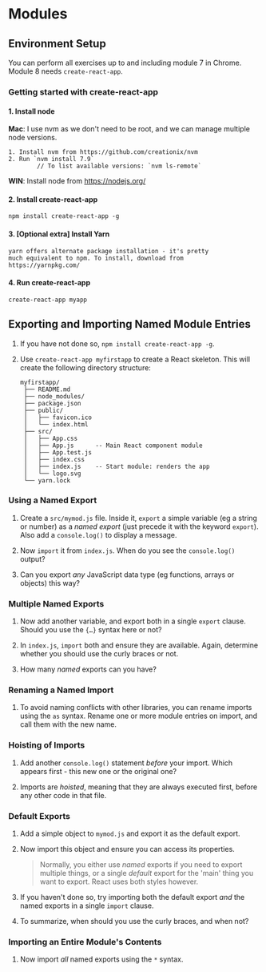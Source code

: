 # Modules

## Environment Setup

You can perform all exercises up to and including module 7 in Chrome.
Module 8 needs `create-react-app`.

### Getting started with create-react-app

#### 1. Install node

**Mac**: I use nvm as we don't need to be root, and we can manage multiple node versions.

	1. Install nvm from https://github.com/creationix/nvm
	2. Run `nvm install 7.9`
			// To list available versions: `nvm ls-remote`

**WIN**: Install node from https://nodejs.org/

#### 2. Install create-react-app

	npm install create-react-app -g

#### 3. [Optional extra] Install Yarn

	yarn offers alternate package installation - it's pretty
	much equivalent to npm. To install, download from
	https://yarnpkg.com/

#### 4. Run create-react-app

	create-react-app myapp


## Exporting and Importing Named Module Entries

1. If you have not done so, `npm install create-react-app -g`.

2. Use `create-react-app myfirstapp` to create a React skeleton. This will create
   the following directory structure:

       myfirstapp/
        ├── README.md
        ├── node_modules/
        ├── package.json
        ├── public/
        │   ├── favicon.ico
        │   └── index.html
        ├── src/
        │   ├── App.css
        │   ├── App.js      -- Main React component module
        │   ├── App.test.js
        │   ├── index.css
        │   ├── index.js    -- Start module: renders the app
        │   └── logo.svg
        └── yarn.lock


### Using a Named Export

1. Create a `src/mymod.js` file. Inside it, `export` a simple variable (eg a string or number) as a _named export_ (just precede it with the keyword `export`). Also add a `console.log()` to display a message.

2. Now `import` it from `index.js`. When do you see the `console.log()` output?

3. Can you export _any_ JavaScript data type (eg functions, arrays or objects) this way?

### Multiple Named Exports

1. Now add another variable, and export both in a single `export`
   clause. Should you use the `{…}` syntax here or not?

2. In `index.js`, `import` both and ensure they are available.
   Again, determine whether you should use the curly braces or not.

3. How many _named_ exports can you have?

### Renaming a Named Import

1. To avoid naming conflicts with other libraries, you can rename imports using the `as` syntax. Rename one or more module entries on import, and call them with the new name.

### Hoisting of Imports

1. Add another `console.log()` statement _before_ your import.
   Which appears first - this new one or the original one?

2. Imports are _hoisted_, meaning that they are always executed first,
   before any other code in that file.

### Default Exports

1. Add a simple object to `mymod.js` and export it as the default export.

2. Now import this object and ensure you can access its properties.

   > Normally, you either use _named_ exports if you need to export multiple things, or a single _default_ export for the 'main' thing you want to export. React uses both styles however.

3. If you haven't done so, try importing both the default export _and_ the named exports in a single `import` clause.

4. To summarize, when should you use the curly braces, and when not?

### Importing an Entire Module's Contents

1. Now import _all_ named exports using the `*` syntax.
